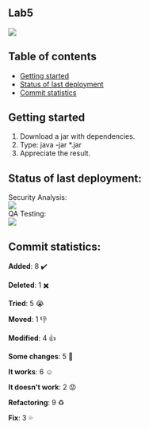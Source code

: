 ## Lab5
<img src="https://www.usertesting.com/sites/default/files/inline-images/UXrocks.jpg">

## Table of contents

- [Getting started](#getting-started)
- [Status of last deployment](#status-of-last-deployment)
- [Commit statistics](#commit-statistics)

## Getting started
1) Download a jar with dependencies.
2) Type: java -jar *.jar 
3) Appreciate the result.

## Status of last deployment:
Security Analysis:<br>
<img src="https://github.com/ulyanovskk/lab5/workflows/CodeQL/badge.svg"></br>
QA Testing:<br>
<img src="https://github.com/ulyanovskk/lab5/workflows/Testing/badge.svg"></br>

## Commit statistics:

**Added**: 8 :heavy_check_mark:

**Deleted**: 1 :heavy_multiplication_x:

**Tried**: 5 :sob:

**Moved**: 1 :-1:

**Modified**: 4 :+1:

**Some changes**: 5 :hankey:

**It works**: 6 :relaxed:

**It doesn't work**: 2 :rage:

**Refactoring**: 9 :recycle:

**Fix**: 3 :sweat_drops:
